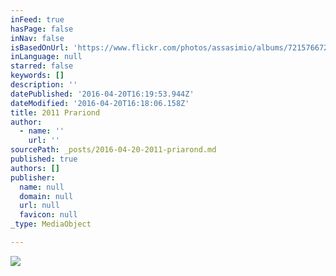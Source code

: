 ```yaml
---
inFeed: true
hasPage: false
inNav: false
isBasedOnUrl: 'https://www.flickr.com/photos/assasimio/albums/72157667255462851'
inLanguage: null
starred: false
keywords: []
description: ''
datePublished: '2016-04-20T16:19:53.944Z'
dateModified: '2016-04-20T16:18:06.158Z'
title: 2011 Prariond
author:
  - name: ''
    url: ''
sourcePath: _posts/2016-04-20-2011-priarond.md
published: true
authors: []
publisher:
  name: null
  domain: null
  url: null
  favicon: null
_type: MediaObject

---
```

![](https://the-grid-user-content.s3-us-west-2.amazonaws.com/619a331c-c08c-439e-9e45-a7ad215d4662.jpg)